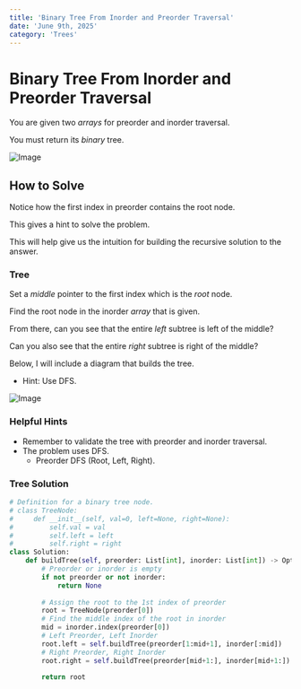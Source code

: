 ```yaml
---
title: 'Binary Tree From Inorder and Preorder Traversal'
date: 'June 9th, 2025'
category: 'Trees'
---
```


# Binary Tree From Inorder and Preorder Traversal

You are given two $arrays$ for preorder and inorder traversal.

You must return its $binary$ tree.

![Image](/trees/btFromInorderPreorder/BTFromInorderPreorder1.svg)

## How to Solve

Notice how the first index in preorder contains the root node.

This gives a hint to solve the problem.

This will help give us the intuition for building the recursive solution to the answer.

### Tree

Set a $middle$ pointer to the first index which is the $root$ node.

Find the root node in the inorder $array$ that is given.

From there, can you see that the entire $left$ subtree is left of the middle?

Can you also see that the entire $right$ subtree is right of the middle?

Below, I will include a diagram that builds the tree.
- Hint: Use DFS.

![Image](/trees/btFromInorderPreorder/BTFromInorderPreorder2.svg)

### Helpful Hints

- Remember to validate the tree with preorder and inorder traversal.
- The problem uses DFS.
    - Preorder DFS (Root, Left, Right).

### Tree Solution
```python
# Definition for a binary tree node.
# class TreeNode:
#     def __init__(self, val=0, left=None, right=None):
#         self.val = val
#         self.left = left
#         self.right = right
class Solution:
    def buildTree(self, preorder: List[int], inorder: List[int]) -> Optional[TreeNode]:
        # Preorder or inorder is empty
        if not preorder or not inorder:
            return None
        
        # Assign the root to the 1st index of preorder
        root = TreeNode(preorder[0])
        # Find the middle index of the root in inorder
        mid = inorder.index(preorder[0])
        # Left Preorder, Left Inorder
        root.left = self.buildTree(preorder[1:mid+1], inorder[:mid])
        # Right Preorder, Right Inorder
        root.right = self.buildTree(preorder[mid+1:], inorder[mid+1:])

        return root
```
